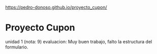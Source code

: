 <https://pedro-donoso.github.io/proyecto_cupon/>

# Proyecto Cupon
 unidad 1 (nota: 9)
evaluacion: Muy buen trabajo, falto la estructura del formulario.
